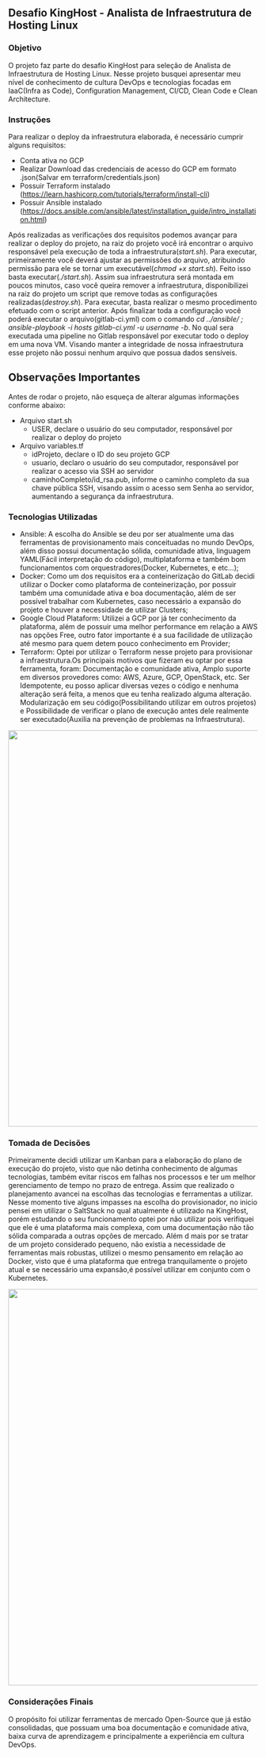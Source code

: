 ##			Desafio KingHost - Analista de Infraestrutura de Hosting Linux

### Objetivo

O projeto  faz parte do desafio KingHost para seleção de Analista de Infraestrutura de Hosting Linux.
Nesse projeto busquei apresentar meu nível de conhecimento de cultura DevOps e tecnologias focadas em IaaC(Infra as Code),
Configuration Management, CI/CD, Clean Code e Clean Architecture.

### Instruções

Para realizar o deploy da infraestrutura elaborada, é necessário cumprir alguns requisitos:

- Conta  ativa no GCP
- Realizar Download das credenciais de acesso do GCP em formato .json(Salvar em terraform/credentials.json)
- Possuir Terraform instalado (https://learn.hashicorp.com/tutorials/terraform/install-cli)
- Possuir Ansible instalado (https://docs.ansible.com/ansible/latest/installation_guide/intro_installation.html)

Após realizadas as verificações dos requisitos podemos avançar para realizar o deploy do projeto, na raiz do projeto 
você irá encontrar o arquivo responsável pela execução de toda a infraestrutura(*start.sh*). Para executar, primeiramente você deverá ajustar as permissões do arquivo, atribuindo permissão  para ele se tornar um executável(*chmod +x start.sh*). Feito isso basta executar(*./start.sh*). Assim sua infraestrutura será montada em poucos minutos, caso você queira remover a infraestrutura, disponibilizei na raiz do projeto um script que remove todas as configurações realizadas(*destroy.sh*). Para executar, basta realizar o mesmo procedimento efetuado com o script anterior. Após finalizar toda a configuração você poderá executar o arquivo(gitlab-ci.yml) com o comando *cd ../ansible/ ; ansible-playbook -i hosts gitlab-ci.yml -u username -b*. No qual sera executada uma pipeline no Gitlab responsável por executar todo o deploy em uma nova VM. Visando manter a integridade de nossa infraestrutura esse projeto não possui nenhum arquivo que possua dados sensíveis.

## Observações Importantes

Antes de rodar o projeto, não esqueça de alterar algumas informações conforme abaixo:

- Arquivo start.sh
    * USER, declare o usuário do seu computador, responsável por realizar o deploy do projeto
- Arquivo variables.tf
    * idProjeto, declare o ID do seu projeto GCP
    * usuario, declaro o usuário do seu computador, responsável por realizar o acesso via SSH ao servidor
    * caminhoCompleto/id_rsa.pub, informe o caminho completo da sua chave pública SSH, visando assim o acesso sem Senha ao servidor, aumentando a segurança da infraestrutura.


### Tecnologias Utilizadas

- Ansible: A escolha do Ansible se deu por ser atualmente uma das ferramentas de provisionamento mais conceituadas no mundo DevOps, além disso possui documentação sólida, comunidade ativa, linguagem YAML(Fácil interpretação do código), multiplataforma e também bom funcionamentos com orquestradores(Docker, Kubernetes, e etc...);
- Docker: Como um dos requisitos era a conteinerização do GitLab decidi utilizar o Docker como plataforma de conteinerização, por possuir também uma comunidade ativa e boa documentação, além de ser possível trabalhar com Kubernetes, caso necessário a expansão do projeto e houver a necessidade de utilizar Clusters;
- Google Cloud Plataform: Utilizei a GCP por já ter conhecimento da plataforma, além de possuir uma melhor performance em relação a AWS nas opções Free, outro fator importante é a sua facilidade de utilização até mesmo para quem detem pouco conhecimento em Provider;
- Terraform: Optei por utilizar o Terraform nesse projeto para provisionar a infraestrutura.Os principais motivos que fizeram eu optar por essa ferramenta, foram: Documentação e comunidade ativa, Amplo suporte em diversos provedores como: AWS, Azure, GCP, OpenStack, etc. Ser Idempotente, eu posso aplicar diversas vezes o código e nenhuma alteração será feita, a menos que eu tenha realizado alguma alteração. Modularização em seu código(Possibilitando utilizar em outros projetos) e Possibilidade de verificar o plano de execução antes dele realmente ser executado(Auxilia na prevenção de problemas na Infraestrutura).


<img src = "https://github.com/bramos013/desafio-king/blob/main/images/kanban.png" width = "800px" />

### Tomada de Decisões

Primeiramente decidi utilizar um Kanban para a elaboração do plano de execução do projeto, visto que não detinha conhecimento de algumas tecnologias, também evitar riscos em falhas nos processos e ter um melhor gerenciamento de tempo no prazo de entrega. Assim que realizado o planejamento avancei na escolhas das tecnologias e ferramentas a utilizar. Nesse momento tive alguns impasses na escolha do provisionador, no inicio pensei em utilizar o SaltStack no qual atualmente é utilizado na KingHost, porém estudando o seu funcionamento optei por não utilizar pois verifiquei que ele é uma plataforma mais complexa, com uma documentação não tão sólida comparada a outras opções de mercado. Além d mais por se tratar de um projeto considerado pequeno, não existia a necessidade de ferramentas mais robustas, utilizei o mesmo pensamento em relação ao Docker, visto que é uma plataforma que entrega tranquilamente o projeto atual e se necessário uma expansão,é possível utilizar em conjunto com o Kubernetes. 

<img src = "https://github.com/bramos013/desafio-king/blob/main/images/gitlab.png" width = "800px" />

### Considerações Finais

O propósito foi utilizar ferramentas de mercado Open-Source que já estão consolidadas, que possuam uma boa documentação e comunidade ativa, baixa curva de aprendizagem e principalmente  a experiência em cultura DevOps.









